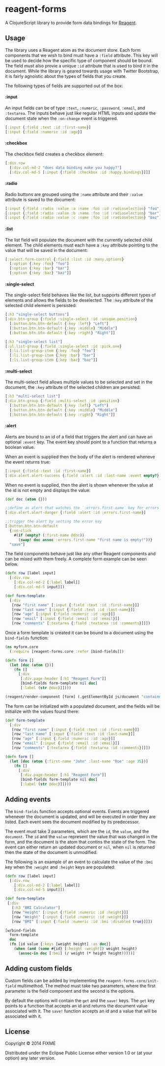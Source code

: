 # reagent-forms

A ClojureScript library to provide form data bindings for [Reagent](http://holmsand.github.io/reagent/).

## Usage

The library uses a Reagent atom as the document store. Each form components that we wish to bind must have a `:field` attribute. This key will be used to decide how the specific type of component should be bound. The field must also provie a unique `:id` attribute that is used to bind it in the document. While the library is geared towards usage with Twitter Bootstrap, it is fairly agnoistic about the types of fields that you create.

The following types of fields are supported out of the box:

#### :input

An input fields can be of type `:text`, `:numeric`, `:password`, `:email`, and `:textarea`. The inputs behave just like regular HTML inputs and update the document state when the `:on-change` event is triggered.

```clojure
[:input {:field :text :id :first-name}]
[:input {:field :numeric :id :age}]
```

#### :checkbox

The checkbox field creates a checkbox element:

```clojure
[:div.row
  [:div.col-md-2 "does data binding make you happy?"]
  [:div.col-md-5 [:input {:field :checkbox :id :happy.bindings}]]]
```

#### :radio

Radio buttons are grouped using the `:name` attribute and their `:value` attribute is saved to the document:

```clojure
[:input {:field :radio :value :a :name :foo :id :radioselection} "foo"]
[:input {:field :radio :value :b :name :foo :id :radioselection} "bar"]
[:input {:field :radio :value :c :name :foo :id :radioselection} "baz"]
```
#### :list

The list field will populate the document with the currently selected child element. The child elements must each have a `:key` attribute pointing to the value that will be saved in the document:

```clojure
[:select.form-control {:field :list :id :many.options}
  [:option {:key :foo} "foo"]
  [:option {:key :bar} "bar"]
  [:option {:key :baz} "baz"]]
```

#### :single-select

The single-select field behaves like the list, but supports different types of elements and allows the fields to be deselected. The `:key` attribute of the selected child element is persisted:

```clojure
[:h3 "single-select buttons"]
[:div.btn-group {:field :single-select :id :unique.position}
  [:button.btn.btn-default {:key :left} "Left"]
  [:button.btn.btn-default {:key :middle} "Middle"]
  [:button.btn.btn-default {:key :right} "Right"]]

[:h3 "single-select list"]
[:ul.list-group {:field :single-select :id :pick.one}
  [:li.list-group-item {:key :foo} "foo"]
  [:li.list-group-item {:key :bar} "bar"]
  [:li.list-group-item {:key :baz} "baz"]]
```

#### :multi-select

The multi-select field allows multiple values to be selected and set in the document, the `:key` attribute of the selected children are persisted:

```clojure
[:h3 "multi-select list"]
[:div.btn-group {:field :multi-select :id :position}
  [:button.btn.btn-default {:key :left} "Left"]
  [:button.btn.btn-default {:key :middle} "Middle"]
  [:button.btn.btn-default {:key :right} "Right"]]
```

#### :alert

Alerts are bound to an id of a field that triggers the alert and can have an optional `:event` key. The event key should point to a function that returns a boolean value.

When an event is supplied then the body of the alert is rendered wheneve the event returns true:

```clojure
[:input {:field :text :id :first-name}]
[:div.alert.alert-success {:field :alert :id :last-name :event empty?} "first name is empty!"]
```

When no event is supplied, then the alert is shown whenever the value at the id is not empty and displays the value:

```clojure
(def doc (atom {}))

;;define an alert that watches the `:errors.first-name` key for errors
[:div.alert.alert-danger {:field :alert :id :errors.first-name}]

;;trigger the alert by setting the error key
[:button.btn.btn-default
  {:on-click
    #(if (empty? (:first-name @doc))
      (swap! doc assoc :errors.first-name "first name is empty!"))}
  "save"]
```

The field components behave just like any other Reagent components and can be mixed with them freely. A complete form example can be seen below.

```clojure
(defn row [label input]
  [:div.row
    [:div.col-md-2 [:label label]]
    [:div.col-md-5 input]])

(def form-template
  [:div
   [row "first name" [:input {:field :text :id :first-name}]]
   [row "last name" [:input {:field :text :id :last-name}]]
   [row "age" [:input {:field :numeric :id :age}]]
   [row "email" [:input {:field :email :id :email}]]
   [row "comments" [:textarea {:field :textarea :id :comments}]]])
```
Once a form template is created it can be bound to a document using the `bind-fields` function:

```clojure
(ns myform.core
  (:require [reagent-forms.core :refer [bind-fields]])

(defn form []
  (let [doc (atom {})]
    (fn []
      [:div
       [:div.page-header [:h1 "Reagent Form"]]
       [bind-fields form-template nil doc]
       [:label (str @doc)]])))

(reagent/render-component [form] (.getElementById js/document "container"))
```

The form can be initialized with a populated document, and the fields will be initialize with the values found there:

```clojure
(def form-template
  [:div
   [row "first name" [:input {:field :text :id :first-name}]]
   [row "last name" [:input {:field :text :id :last-name}]]
   [row "age" [:input {:field :numeric :id :age}]]
   [row "email" [:input {:field :email :id :email}]]
   [row "comments" [:textarea {:field :textarea :id :comments}]]])

(defn form []
  (let [doc (atom {:first-name "John" :last-name "Doe" :age 35})]
    (fn []
      [:div
       [:div.page-header [:h1 "Reagent Form"]]
       [bind-fields form-template nil doc]
       [:label (str @doc)]])))
```

## Adding events

The `bind-fields` function accepts optional events. Events are triggered whenever the document is updated, and will be executed in order they are listed. Each event sees the document modified by its predecessor.

The event must take 3 parameters, which are the `id`, the `value`, and the `document`. The `id` and the `value` represent the value that was changed in the form, and the document is the atom that contins the state of the form. The event can either return an updated document or `nil`, when `nil` is returned then the state of the document is unmodified.

The following is an example of an event to calculate the value of the `:bmi` key when the `:weight` and `:height` keys are populated:

```clojure
(defn row [label input]
  [:div.row
    [:div.col-md-2 [:label label]]
    [:div.col-md-5 input]])

(def form-template
 [:div
   [:h3 "BMI Calculator"]
   [row "Height" [:input {:field :numeric :id :height}]]
   [row "Weight" [:input {:field :numeric :id :weight}]]
   [row "BMI" [:input {:field :numeric :id :bmi :disabled true}]]])

[w/bind-fields
  form-template
  doc
  (fn [id value {:keys [weight height] :as doc}]
    (when (and (some #{id} [:height :weight]) weight height)
      (assoc-in doc [:bmi] (/ weight (* height height)))))]
```

## Adding custom fields

Custom fields can be added by implementing the `reagent-forms.core/init-field` multimethod. The method must
take two parameters, where the first parameter is the field component and the second is the options.

By default the options will contain the `get` and the `save!` keys. The `get` key points to a function that accepts an id and returns the document value associated with it. The `save!` function accepts an id and a value that will be associated with it.

## License

Copyright © 2014 FIXME

Distributed under the Eclipse Public License either version 1.0 or (at your option) any later version.
